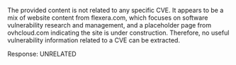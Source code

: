 The provided content is not related to any specific CVE. It appears to be a mix of website content from flexera.com, which focuses on software vulnerability research and management, and a placeholder page from ovhcloud.com indicating the site is under construction. Therefore, no useful vulnerability information related to a CVE can be extracted.

Response: UNRELATED